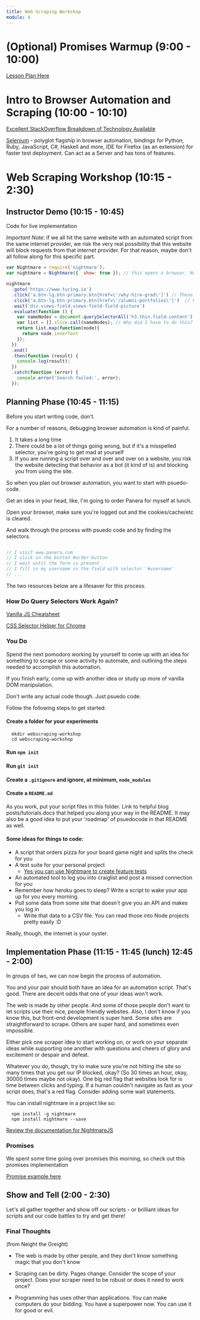 ```yaml
---
title: Web Scraping Workshop
module: 4
---
```


# (Optional) Promises Warmup (9:00 - 10:00)

[Lesson Plan Here](http://frontend.turing.io/lessons/promises-warmup.html)

# Intro to Browser Automation and Scraping (10:00 - 10:10)

[Excellent StackOverflow Breakdown of Technology Available](http://stackoverflow.com/questions/18539491/headless-browser-and-scraping-solutions)

[Selenium](http://seleniumhq.org/) - polyglot flagship in browser automation, bindings for Python, Ruby, JavaScript, C#, Haskell and more, IDE for Firefox (as an extension) for faster test deployment. Can act as a Server and has tons of features.

# Web Scraping Workshop (10:15 - 2:30)

## Instructor Demo (10:15 - 10:45)

Code for live implementation

*Important Note*: if we all hit the same website with an automated script from the same internet provider, we risk the very real possibility that this website will block requests from that internet provider. For that reason, maybe don't all follow along for this specific part. 

```js
var Nightmare = require('nightmare');
var nightmare = Nightmare({  show: true }); // this opens a browser. Normally we don't want that to happen, as it slows things down

nightmare
  .goto('https://www.turing.io')
  .click('a.btn-lg.btn-primary.btn[href=\'/why-hire-grad\']') // These long selectors came from a selector extension
  .click('a.btn-lg.btn-primary.btn[href=\'/alumni-portfolios\']')  // Notice where I had to escape a \'
  .wait('div.views-field.views-field-field-picture')
  .evaluate(function () {
    var nameNodes = document.querySelectorAll('h3.thin.field-content')
    var list = [].slice.call(nameNodes); // Why did I have to do this?
    return list.map(function(node){ 
      return node.innerText
    });
  })
  .end()
  .then(function (result) {
    console.log(result);
  })
  .catch(function (error) {
    console.error('Search failed:', error);
  });
```

## Planning Phase (10:45 - 11:15)

Before you start writing code, don't.

For a number of reasons, debugging browser automation is kind of painful. 

1. It takes a long time
2. There could be a lot of things going wrong, but if it's a misspelled selector, you're going to get mad at yourself
3. If you are running a script over and over and over on a website, you risk the website detecting that behavior as a bot (it kind of is) and blocking you from using the site.

So when you plan out browser automation, you want to start with psuedo-code.

Get an idea in your head, like, I'm going to order Panera for myself at lunch.

Open your browser, make sure you're logged out and the cookies/cache/etc is cleared.

And walk through the process with psuedo code and by finding the selectors.

```js

// I visit www.panera.com
// I click on the button #order-button
// I wait until the form is present
// I fill in my username in the field with selector '#username'
// ...

```

The two resources below are a lifesaver for this process.

### How Do Query Selectors Work Again?

[Vanilla JS Cheatsheet](https://gist.github.com/thegitfather/9c9f1a927cd57df14a59c268f118ce86)

[CSS Selector Helper for Chrome](https://chrome.google.com/webstore/detail/css-selector-helper-for-c/gddgceinofapfodcekopkjjelkbjodin?utm_source=gmail)

### You Do

Spend the next pomodoro working by yourself to come up with an idea for something to scrape or some activity to automate, and outlining the steps needed to accomplish this automation.

If you finish early, come up with another idea or study up more of vanilla DOM manipulation.

Don't write any actual code though. Just psuedo code.

Follow the following steps to get started:

#### Create a folder for your experiments

```
  mkdir webscraping-workshop
  cd webscraping-workshop
```

#### Run `npm init`

#### Run `git init`

#### Create a `.gitignore` and ignore, at minimum, `node_modules`

#### Create a `README.md`

As you work, put your script files in this folder. Link to helpful blog posts/tutorials.docs that helped you along your way in the README. It may also be a good idea to put your 'roadmap' of psuedocode in that README as well.

#### Some ideas for things to code:

- A script that orders pizza for your board game night and splits the check for you
- A test suite for your personal project
  - [Yes you can use Nightmare to create feature tests](https://gist.github.com/MikaelSoderstrom/4842a97ec399aae1e024)
- An automated tool to log you into craiglist and post a missed connection for you
- Remember how heroku goes to sleep? Write a script to wake your app up for you every morning.
- Pull some data from some site that doesn't give you an API and makes you log in
  - Write that data to a CSV file. You can read those into Node projects pretty easily :D

Really, though, the internet is your oyster.

## Implementation Phase (11:15 - 11:45 (lunch) 12:45 - 2:00)

In groups of two, we can now begin the process of automation.

You and your pair should both have an idea for an automation script. That's good. There are decent odds that one of your ideas won't work.

The web is made by other people. And some of those people don't want to let scripts use their nice, people friendly websites. Also, I don't know if you know this, but front-end development is super hard. Some sites are straightforward to scrape. Others are super hard, and sometimes even impossible.

Either pick one scraper idea to start working on, or work on your separate ideas while supporting one another with questions and cheers of glory and excitement or despair and defeat.

Whatever you do, though, try to make sure you're not hitting the site so many times that you get our IP blocked, okay? (So 30 times an hour, okay, 30000 times maybe not okay). One big red flag that websites look for is time between clicks and typing. If a human couldn't navigate as fast as your script does, that's a red flag. Consider adding some wait statements.

You can install nightmare in a project like so:

```
  npm install -g nightmare
  npm install nightmare --save
```

[Review the documentation for NightmareJS](https://github.com/segmentio/nightmare)

### Promises

We spent some time going over promises this morning, so check out this promises implementation 

[Promise example here](https://github.com/rosshinkley/nightmare-examples/blob/master/docs/beginner/promises.md)

## Show and Tell (2:00 - 2:30)

Let's all gather together and show off our scripts - or brilliant ideas for scripts and our code battles to try and get there!

### Final Thoughts

(from Neight the Greight)

- The web is made by other people, and they don't know something magic that you don't know

- Scraping can be dirty. Pages change. Consider the scope of your project. Does your scraper need to be robust or does it need to work once?

- Programming has uses other than applications. You can make computers do your bidding. You have a superpower now. You can use it for good or evil.